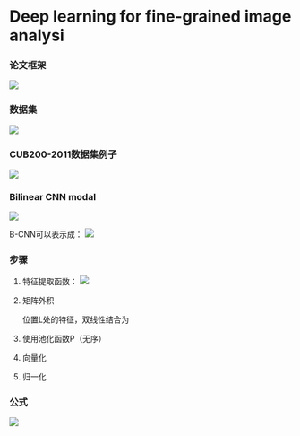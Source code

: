 # Deep learning for fine-grained image analysi

### 论文框架
![](https://i.imgur.com/V8WAbK2.png)

### 数据集
![](https://i.imgur.com/41H6ZIQ.png)

### CUB200-2011数据集例子
![](https://i.imgur.com/kgVFmh0.png)

### Bilinear CNN modal
![](https://i.imgur.com/AqcrNS4.png)

B-CNN可以表示成：
![](https://i.imgur.com/8IyLTCc.png)

### 步骤
1. 特征提取函数：
![](https://i.imgur.com/IhQRh5P.png)
2. 矩阵外积

    位置L处的特征，双线性结合为
3. 使用池化函数P（无序）
4. 向量化
5. 归一化
### 公式
![](https://i.imgur.com/XwFFsbM.jpg)




